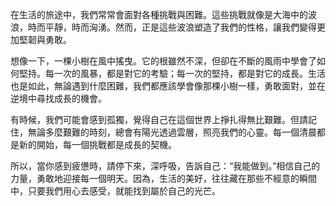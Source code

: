 在生活的旅途中，我們常常會面對各種挑戰與困難。這些挑戰就像是大海中的波浪，時而平靜，時而洶湧。然而，正是這些波浪塑造了我們的性格，讓我們變得更加堅韌與勇敢。

想像一下，一棵小樹在風中搖曳。它的根雖然不深，但卻在不斷的風雨中學會了如何堅持。每一次的風暴，都是對它的考驗；每一次的堅持，都是對它的成長。生活也是如此，無論遇到什麼困難，我們都應該學會像那棵小樹一樣，勇敢面對，並在逆境中尋找成長的機會。

有時候，我們可能會感到孤獨，覺得自己在這個世界上掙扎得無比艱難。但請記住，無論多麼艱難的時刻，總會有陽光透過雲層，照亮我們的心靈。每一個清晨都是新的開始，每一個挑戰都是成長的契機。

所以，當你感到疲憊時，請停下來，深呼吸，告訴自己：“我能做到。”相信自己的力量，勇敢地迎接每一個明天。因為，生活的美好，往往藏在那些不經意的瞬間中，只要我們用心去感受，就能找到屬於自己的光芒。